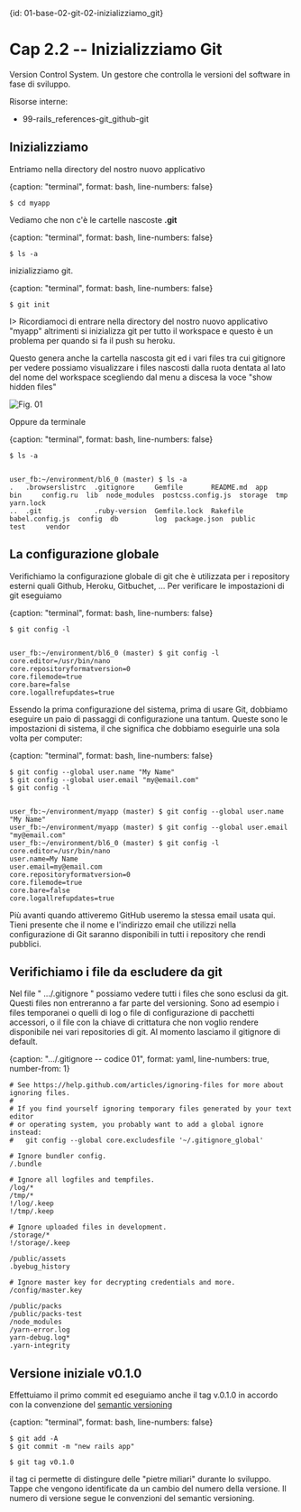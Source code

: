{id: 01-base-02-git-02-inizializziamo_git}
# Cap 2.2 -- Inizializziamo Git

Version Control System. Un gestore che controlla le versioni del software in fase di sviluppo.


Risorse interne:

* 99-rails_references-git_github-git




## Inizializziamo

Entriamo nella directory del nostro nuovo applicativo

{caption: "terminal", format: bash, line-numbers: false}
```
$ cd myapp
```


Vediamo che non c'è le cartelle nascoste **.git**

{caption: "terminal", format: bash, line-numbers: false}
```
$ ls -a
```

inizializziamo git.  

{caption: "terminal", format: bash, line-numbers: false}
```
$ git init
```

I> Ricordiamoci di entrare nella directory del nostro nuovo applicativo "myapp" altrimenti si inizializza git per tutto il workspace e questo è un problema per quando si fa il push su heroku.

Questo genera anche la cartella nascosta git ed i vari files tra cui gitignore per vedere possiamo visualizzare i files nascosti dalla ruota dentata al lato del nome del workspace scegliendo dal menu a discesa la voce "show hidden files"

![Fig. 01](chapters/01-base/02-git/02_fig01-show_hidden_files.png)


Oppure da terminale

{caption: "terminal", format: bash, line-numbers: false}
```
$ ls -a


user_fb:~/environment/bl6_0 (master) $ ls -a
.   .browserslistrc  .gitignore     Gemfile       README.md  app              bin     config.ru  lib  node_modules  postcss.config.js  storage  tmp     yarn.lock
..  .git             .ruby-version  Gemfile.lock  Rakefile   babel.config.js  config  db         log  package.json  public             test     vendor
```




## La configurazione globale 

Verifichiamo la configurazione globale di git che è utilizzata per i repository esterni quali Github, Heroku, Gitbuchet, ...
Per verificare le impostazioni di git eseguiamo

{caption: "terminal", format: bash, line-numbers: false}
```
$ git config -l


user_fb:~/environment/bl6_0 (master) $ git config -l
core.editor=/usr/bin/nano
core.repositoryformatversion=0
core.filemode=true
core.bare=false
core.logallrefupdates=true
```


Essendo la prima configurazione del sistema, prima di usare Git, dobbiamo eseguire un paio di passaggi di configurazione una tantum.
Queste sono le impostazioni di sistema, il che significa che dobbiamo eseguirle una sola volta per computer:

{caption: "terminal", format: bash, line-numbers: false}
```
$ git config --global user.name "My Name"
$ git config --global user.email "my@email.com"
$ git config -l


user_fb:~/environment/myapp (master) $ git config --global user.name "My Name"
user_fb:~/environment/myapp (master) $ git config --global user.email "my@email.com"
user_fb:~/environment/bl6_0 (master) $ git config -l
core.editor=/usr/bin/nano
user.name=My Name
user.email=my@email.com
core.repositoryformatversion=0
core.filemode=true
core.bare=false
core.logallrefupdates=true
```

Più avanti quando attiveremo GitHub useremo la stessa email usata qui.
Tieni presente che il nome e l'indirizzo email che utilizzi nella configurazione di Git saranno disponibili in tutti i repository che rendi pubblici.




## Verifichiamo i file da escludere da git

Nel file " .../.gitignore " possiamo vedere tutti i files che sono esclusi da git. Questi files non entreranno a far parte del versioning.
Sono ad esempio i files temporanei o quelli di log o file di configurazione di pacchetti accessori, o il file con la chiave di crittatura che non voglio rendere disponibile nei vari repositories di git. 
Al momento lasciamo il gitignore di default.

{caption: ".../.gitignore -- codice 01", format: yaml, line-numbers: true, number-from: 1}
```
# See https://help.github.com/articles/ignoring-files for more about ignoring files.
#
# If you find yourself ignoring temporary files generated by your text editor
# or operating system, you probably want to add a global ignore instead:
#   git config --global core.excludesfile '~/.gitignore_global'

# Ignore bundler config.
/.bundle

# Ignore all logfiles and tempfiles.
/log/*
/tmp/*
!/log/.keep
!/tmp/.keep

# Ignore uploaded files in development.
/storage/*
!/storage/.keep

/public/assets
.byebug_history

# Ignore master key for decrypting credentials and more.
/config/master.key

/public/packs
/public/packs-test
/node_modules
/yarn-error.log
yarn-debug.log*
.yarn-integrity
```




## Versione iniziale v0.1.0

Effettuiamo il primo commit ed eseguiamo anche il tag v.0.1.0 in accordo con la convenzione del [semantic versioning](http://semver.org)

{caption: "terminal", format: bash, line-numbers: false}
```
$ git add -A
$ git commit -m "new rails app"

$ git tag v0.1.0
```

il tag ci permette di distingure delle "pietre miliari" durante lo sviluppo. Tappe che vengono identificate da un cambio del numero della versione.
Il numero di versione segue le convenzioni del semantic versioning.
